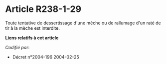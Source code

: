 # Article R238-1-29

Toute tentative de dessertissage d'une mèche ou de rallumage d'un raté de tir à la mèche est interdite.

**Liens relatifs à cet article**

_Codifié par_:

  - Décret n°2004-196 2004-02-25
